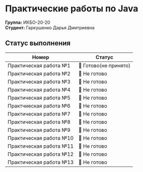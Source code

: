 # Практические работы по Java 
**Группа:** ИКБО-20-20 <br>
**Студент:** Гаркушенко Дарья Дмитриевна
 
**Статус выполнения**
---
Номер          |  Статус
-----------------------------|----------------------
Практическая работа №1   | 🔴 Готово(не принято)
Практическая работа №2   | 🔴 Не готово
Практическая работа №3   | 🔴 Не готово
Практическая работа №4   | 🔴 Не готово
Практическая работа №5   | 🔴 Не готово
Практчиеская работа №6   | 🔴 Не готово
Практическая работа №7   | 🔴 Не готово
Практическая работа №8   | 🔴 Не готово
Практическая работа №9   | 🔴 Не готово
Практическая работа №10  | 🔴 Не готово
Практическая работа №11  | 🔴 Не готово
Практическая работа №12  | 🔴 Не готово
Практическая работа №13  | 🔴 Не готово
